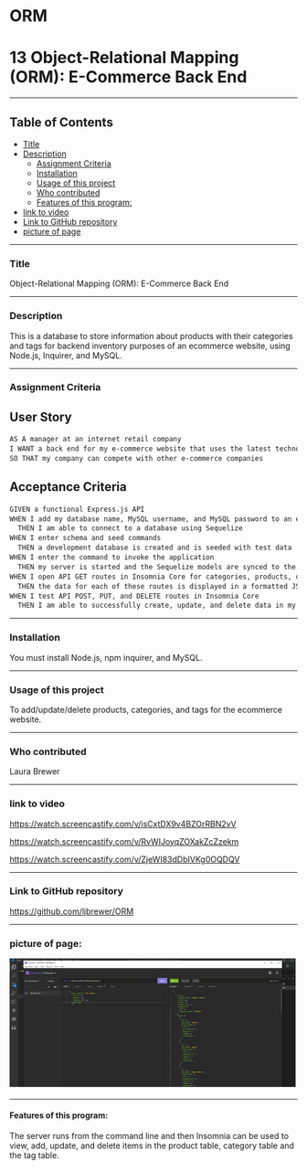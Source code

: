 # ORM
# 13 Object-Relational Mapping (ORM): E-Commerce Back End


-----------------------------------------

## Table of Contents

* [Title](#Title:)
* [Description](#Description)
    * [Assignment Criteria](#Assignment_Criteria)
    * [Installation](#Installation)
    * [Usage of this project](#Usage_of_this_project)
    * [Who contributed](#Who_contributed)
    * [Features of this program:](#Features_of_this_program:)
* [link to video](#link-to-video)
* [Link to GitHub repository](#Link-to-GitHub-repository)
* [picture of page](#picture-of-page:)

--------------------------------------------------------------------------------    
### Title

Object-Relational Mapping (ORM): E-Commerce Back End

--------------------------------------------------------------------------------
### Description 

This is a database to store information about products with their categories and tags for backend inventory purposes of an ecommerce website, using Node.js, Inquirer, and MySQL.

--------------------------------------------------------------------------------
### Assignment Criteria

## User Story

```md
AS A manager at an internet retail company
I WANT a back end for my e-commerce website that uses the latest technologies
SO THAT my company can compete with other e-commerce companies
```

## Acceptance Criteria

```md
GIVEN a functional Express.js API
WHEN I add my database name, MySQL username, and MySQL password to an environment variable file
  THEN I am able to connect to a database using Sequelize
WHEN I enter schema and seed commands
  THEN a development database is created and is seeded with test data
WHEN I enter the command to invoke the application
  THEN my server is started and the Sequelize models are synced to the MySQL database
WHEN I open API GET routes in Insomnia Core for categories, products, or tags
  THEN the data for each of these routes is displayed in a formatted JSON
WHEN I test API POST, PUT, and DELETE routes in Insomnia Core
  THEN I am able to successfully create, update, and delete data in my database
```

--------------------------------------------------------------------------------
### Installation

You must install Node.js, npm inquirer, and MySQL.

--------------------------------------------------------------------------------
### Usage of this project

To add/update/delete products, categories, and tags for the ecommerce website.

--------------------------------------------------------------------------------
### Who contributed

Laura Brewer

---------------------------------------------------------------------------------
### link to video     

https://watch.screencastify.com/v/isCxtDX9v4BZOrRBN2vV

https://watch.screencastify.com/v/RvWIJoyqZOXakZcZzekm

https://watch.screencastify.com/v/ZjeWI83dDbIVKg0OQDQV

--------------------------------------------------------------------------------

### Link to GitHub repository 

https://github.com/ljbrewer/ORM

--------------------------------------------------------------------------------
### picture of page:

![image of ORM project](./assets/images/ormscreenshot.png)

-------------------------------------------------------------------------------
#### Features of this program:

The server runs from the command line and then Insomnia can be used to view, add, update, and delete items in the product table, category table and the tag table.